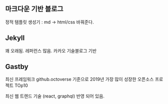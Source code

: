 ## 마크다운 기반 블로그

정적 템플릿 생성기 : md -> html/css 바꿔준다.



## Jekyll

꽤 오래됨. 레퍼런스 많음. 카카오 기술블로그 기반



## Gastby

최신 프레임워크 github.octoverse 기준으로 2019년 가장 많이 성장한 오픈소스 프로젝트 TOp10

최신 웹 트렌드 기술 (react, graphql) 반영 되어 있음.